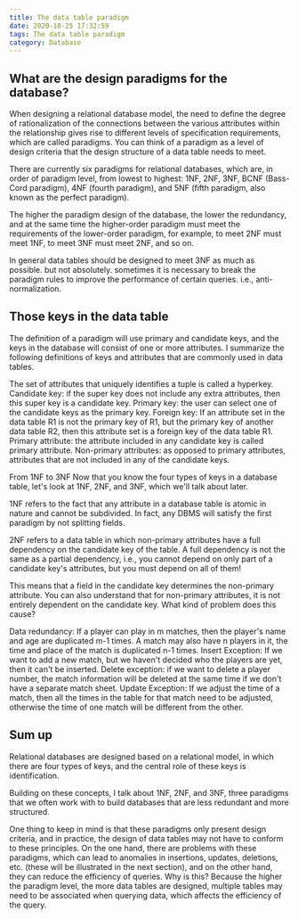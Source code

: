 ```yaml
---
title: The data table paradigm
date: 2020-10-25 17:32:59
tags: The data table paradigm
category: Database
---
```

## What are the design paradigms for the database?
When designing a relational database model, the need to define the degree of rationalization of the connections between the various attributes within the relationship gives rise to different levels of specification requirements, which are called paradigms. You can think of a paradigm as a level of design criteria that the design structure of a data table needs to meet.

There are currently six paradigms for relational databases, which are, in order of paradigm level, from lowest to highest: 1NF, 2NF, 3NF, BCNF (Bass-Cord paradigm), 4NF (fourth paradigm), and 5NF (fifth paradigm, also known as the perfect paradigm).

The higher the paradigm design of the database, the lower the redundancy, and at the same time the higher-order paradigm must meet the requirements of the lower-order paradigm, for example, to meet 2NF must meet 1NF, to meet 3NF must meet 2NF, and so on.

In general data tables should be designed to meet 3NF as much as possible. but not absolutely. sometimes it is necessary to break the paradigm rules to improve the performance of certain queries. i.e., anti-normalization.

## Those keys in the data table
The definition of a paradigm will use primary and candidate keys, and the keys in the database will consist of one or more attributes. I summarize the following definitions of keys and attributes that are commonly used in data tables.

The set of attributes that uniquely identifies a tuple is called a hyperkey.
Candidate key: if the super key does not include any extra attributes, then this super key is a candidate key.
Primary key: the user can select one of the candidate keys as the primary key.
Foreign key: If an attribute set in the data table R1 is not the primary key of R1, but the primary key of another data table R2, then this attribute set is a foreign key of the data table R1.
Primary attribute: the attribute included in any candidate key is called primary attribute.
Non-primary attributes: as opposed to primary attributes, attributes that are not included in any of the candidate keys.

From 1NF to 3NF
Now that you know the four types of keys in a database table, let's look at 1NF, 2NF, and 3NF, which we'll talk about later.

1NF refers to the fact that any attribute in a database table is atomic in nature and cannot be subdivided. In fact, any DBMS will satisfy the first paradigm by not splitting fields.

2NF refers to a data table in which non-primary attributes have a full dependency on the candidate key of the table. A full dependency is not the same as a partial dependency, i.e., you cannot depend on only part of a candidate key's attributes, but you must depend on all of them!

This means that a field in the candidate key determines the non-primary attribute. You can also understand that for non-primary attributes, it is not entirely dependent on the candidate key. What kind of problem does this cause?

Data redundancy: If a player can play in m matches, then the player's name and age are duplicated m-1 times. A match may also have n players in it, the time and place of the match is duplicated n-1 times.
Insert Exception: If we want to add a new match, but we haven't decided who the players are yet, then it can't be inserted.
Delete exception: if we want to delete a player number, the match information will be deleted at the same time if we don't have a separate match sheet.
Update Exception: If we adjust the time of a match, then all the times in the table for that match need to be adjusted, otherwise the time of one match will be different from the other.

## Sum up

Relational databases are designed based on a relational model, in which there are four types of keys, and the central role of these keys is identification.

Building on these concepts, I talk about 1NF, 2NF, and 3NF, three paradigms that we often work with to build databases that are less redundant and more structured.

One thing to keep in mind is that these paradigms only present design criteria, and in practice, the design of data tables may not have to conform to these principles. On the one hand, there are problems with these paradigms, which can lead to anomalies in insertions, updates, deletions, etc. (these will be illustrated in the next section), and on the other hand, they can reduce the efficiency of queries. Why is this? Because the higher the paradigm level, the more data tables are designed, multiple tables may need to be associated when querying data, which affects the efficiency of the query.

